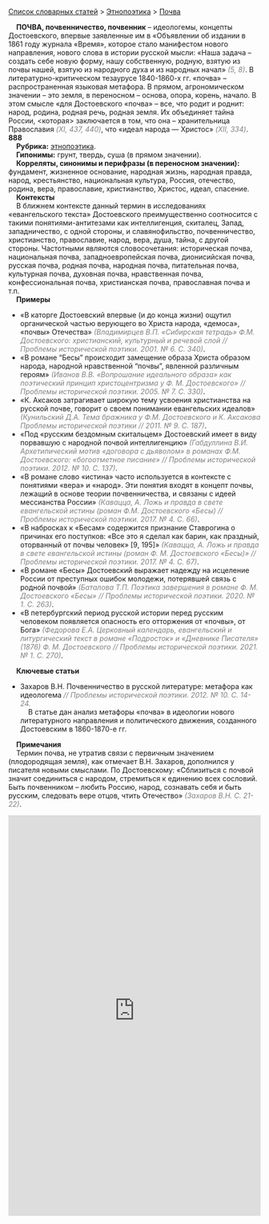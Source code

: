 <style>
st { color: Gray;
  font-style: italic;}
</style>

[Список словарных статей](https://thesaurus-dostoevsky.github.io/Thesaurus/) > [Этнопоэтика](ethnopoe.md) > [Почва](почва.md) 

&nbsp;&nbsp;&nbsp;&nbsp;**ПОЧВА, почвенничество, почвенник** – идеологемы, концепты  Достоевского, впервые заявленные  им в «Объявлении об издании в 1861 году журнала «Время», которое стало  манифестом нового направления, нового слова в истории русской мысли: «Наша задача – создать себе новую форму, нашу собственную, родную, взятую из почвы нашей, взятую из народного духа и из народных начал» <st>(5, 8)</st>. В литературно-критическом тезаурусе 1840-1860-х гг. «почва» – распространенная языковая метафора. В  прямом, агрономическом значении – это земля, в переносном –  основа, опора, корень, начало.  В этом смысле «для Достоевского «почва» – все, что родит и роднит: народ, родина, родная речь, родная земля. Их объединяет тайна России, <которая> заключается  в том, что она – хранительница Православия <st>(XI, 437, 440)</st>, что «идеал народа — Христос» <st>(XII, 334)</st>.  **888**<br>
&nbsp;&nbsp;&nbsp;&nbsp;**Рубрика:** [этнопоэтика](ethnopoe.md).  
&nbsp;&nbsp;&nbsp;&nbsp;**Гипонимы:**  грунт, твердь,  суша (в прямом значении).  
&nbsp;&nbsp;&nbsp;&nbsp;**Корреляты, синонимы и перифразы (в переносном значении):** фундамент, жизненное основание, народная жизнь, народная правда, народ, крестьянство, национальная культура, Россия, отечество,  родина, вера, православие, христианство,  Христос, идеал, спасение.  
&nbsp;&nbsp;&nbsp;&nbsp;**Контексты**  
&nbsp;&nbsp;&nbsp;&nbsp;В ближнем контексте данный термин в исследованиях «евангельского текста» Достоевского преимущественно соотносится с такими понятиями-антитезами как интеллигенция, скиталец, Запад, западничество, с одной стороны, и славянофильство, почвенничество, христианство, православие, народ, вера, душа, тайна, с другой стороны. Частотными являются словосочетания: историческая почва, национальная почва, западноевропейская почва, дионисийская почва, русская почва, родная почва, народная почва, питательная почва,  культурная почва,    духовная почва,  нравственная почва, конфессиональная почва,  христианская почва, православная почва и т.п.  <br>
&nbsp;&nbsp;&nbsp;&nbsp;**Примеры**  
* «В каторге Достоевский впервые (и до конца жизни) ощутил органической частью верующего во Христа народа, «демоса», «почвы» Отечества» <st>(Владимирцев В.П. «Сибирская тетрадь» Ф.М. Достоевского: христианский, культурный и речевой слой // Проблемы исторической поэтики. 2001. № 6. С. 340)</st>.
* «В романе “Бесы”  происходит замещение образа Христа образом народа, народной нравственной “почвы”, явленной различным героям» <st>(Иванов В.В. «Вопрошание идеального образа» как поэтический принцип христоцентризма у Ф. М. Достоевского» // Проблемы исторической поэтики. 2005. № 7. С. 330)</st>.
* «К. Аксаков затрагивает широкую тему усвоения христианства на русской почве, говорит о своем понимании евангельских идеалов» <st>(Кунильский Д.А. Тема бражника у Ф.М. Достоевского и К. Аксакова Проблемы исторической поэтики // 2011. № 9. С. 187)</st>.
* «Под «русским бездомным скитальцем» Достоевский имеет в виду порвавшую с народной почвой интеллигенцию» <st>(Габдуллина В.И. Архетипический мотив «договора с дьяволом» в романах Ф.М. Достоевского: «богоотметное писание» // Проблемы исторической поэтики. 2012. № 10. С. 137)</st>.
* «В романе слово «истина» часто используется в контексте с понятиями «вера» и «народ». Эти понятия входят в концепт почвы, лежащий в основе теории почвенничества, и связаны с идеей мессианства России» <st>(Кавацца, А. Ложь и правда в свете евангельской истины (роман Ф.М. Достоевского «Бесы) // Проблемы исторической поэтики.  2017. № 4. С. 66)</st>.
* «В набросках к «Бесам» содержится признание Ставрогина о причинах его поступков: «Все это я сделал как барин, как  праздный, оторванный от почвы человек» [9, 195]» <st>(Кавацца, А. Ложь и правда в свете евангельской истины (роман Ф. М. Достоевского «Бесы)» //  Проблемы исторической поэтики. 2017. № 4. С. 67)</st>.
* «В романе «Бесы» Достоевский выражает надежду на исцеление России от преступных ошибок молодежи, потерявшей связь с родной почвой» <st>(Баталова Т.П. Поэтика завершения в романе Ф. М. Достоевского «Бесы» // Проблемы исторической поэтики. 2020. № 1. С. 263)</st>.
* «В петербургский период русской истории перед русским человеком появляется опасность его отторжения от «почвы», от Бога» <st>(Федорова Е.А. Церковный календарь, евангельский и литургический текст в романе «Подросток» и «Дневнике Писателя» (1876) Ф. М. Достоевского // Проблемы исторической поэтики. 2021. № 1. С. 270)</st>.  <br>

&nbsp;&nbsp;&nbsp;&nbsp;**Ключевые статьи**
* Захаров В.Н. Почвенничество в русской литературе: метафора как идеологема <st>// Проблемы исторической поэтики. 2012. № 10. С. 14-24.</st>  
&nbsp;&nbsp;&nbsp;&nbsp;В статье дан анализ метафоры «почва» в идеологии нового литературного направления и политического движения, созданного Достоевским в 1860-1870-е гг. <br>

&nbsp;&nbsp;&nbsp;&nbsp;**Примечания**  
&nbsp;&nbsp;&nbsp;&nbsp;Термин почва, не утратив связи с первичным значением (плодородящая земля), как отмечает В.Н. Захаров, дополнился у писателя новыми смыслами. По Достоевскому: «Сблизиться с почвой значит соединиться с народом, стремиться к единению всех сословий. Быть почвенником – любить Россию, народ, сознавать себя и быть русским, следовать вере отцов, чтить Отечество» <st>(Захаров В.Н. С. 21-22)</st>.

<iframe src="https://thesaurus-dostoevsky.github.io/nk/почва.html" style="border:0px;width:100%;height:800px" allowfullscreen="true" webkitallowfullscreen="true" mozallowfullscreen="true">
